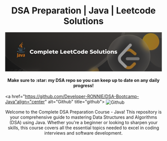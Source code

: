 <h1 align="center">
    DSA Preparation | Java | Leetcode Solutions
</h1>

<a name="logo" align="center">
        <img src="https://github.com/Developer-RONNIE/complete-leetcode-solutions/blob/main/assets/Leetcode%20Banner%20.png" align="center" alt="Complete DSA Preparation" width="750">
</a>

<h4 align="center">Make sure to :star: my DSA repo so you can keep up to date on any daily progress!</h4>

<a href="https://github.com/Developer-RONNIE/DSA-Bootcamp-Java"align="center" alt="Github" title="github">
        <img src="https://img.shields.io/badge/DSA--Guide--Java-blue?style=for-the-badge&logo=github&logoColor=white" align="center" alt="Github"/>
    </a>

<p align="center">
    Welcome to the Complete DSA Preparation Course - Java! This repository is your comprehensive guide to mastering Data Structures and Algorithms (DSA) using Java. Whether you're a beginner or looking to sharpen your skills, this course covers all the essential topics needed to excel in coding interviews and software development.
</p>
